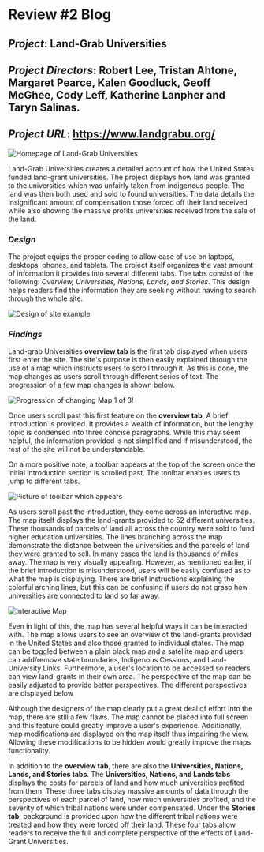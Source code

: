 # Review #2 Blog

## *Project*: Land-Grab Universities

## *Project Directors*: Robert Lee, Tristan Ahtone, Margaret Pearce, Kalen Goodluck, Geoff McGhee, Cody Leff, Katherine Lanpher and Taryn Salinas.

## *Project URL*: https://www.landgrabu.org/

![Homepage of Land-Grab Universities](https://brenanabread99.github.io/Brenanabread/images/screenshot2.png)

Land-Grab Universities creates a detailed account of how the United States funded land-grant universities. The project displays how land was granted to the universities which was unfairly taken from indigenous people. The land was then both used and sold to found universities. The data details the insignificant amount of compensation those forced off their land received while also showing the massive profits universities received from the sale of the land.

### *Design*

The project equips the proper coding to allow ease of use on laptops, desktops, phones, and tablets. The project itself organizes the vast amount of information it provides into several different tabs. The tabs consist of the following: *Overview, Universities, Nations, Lands, and Stories*. This design helps readers find the information they are seeking without having to search through the whole site.  


![Design of site example](https://brenanabread99.github.io/Brenanabread/images/design4.png)

### *Findings*

Land-grab Universities **overview tab** is the first tab displayed when users first enter the site. The site's purpose is then easily explained through the use of a map which instructs users to scroll through it. As this is done, the map changes as users scroll through different series of text. The progression of a few map changes is shown below.

![Progression of changing Map 1 of 3](https://brenanabread99.github.io/Brenanabread/images/mappic.png)!

Once users scroll past this first feature on the **overview tab**, A brief introduction is provided. It provides a wealth of information, but the lengthy topic is condensed into three concise paragraphs.  While this may seem helpful, the information provided is not simplified and if misunderstood, the rest of the site will not be understandable.

On a more positive note, a toolbar appears at the top of the screen once the initial introduction section is scrolled past. The toolbar enables users to jump to different tabs.

![Picture of toolbar which appears](https://brenanabread99.github.io/Brenanabread/images/toolbar.png)

As users scroll past the introduction, they come across an interactive map. The map itself displays the land-grants provided to 52 different universities. These thousands of parcels of land all across the country were sold to fund higher education universities. The lines branching across the map demonstrate the distance between the universities and the parcels of land they were granted to sell. In many cases the land is thousands of miles away. The map is very visually appealing. However, as mentioned earlier, if the brief introduction is misunderstood, users will be easily confused as to what the map is displaying. There are brief instructions explaining the colorful arching lines, but this can be confusing if users do not grasp how universities are connected to land so far away.

![Interactive Map](https://brenanabread99.github.io/Brenanabread/images/colormap.png)

Even in light of this, the map has several helpful ways it can be interacted with. The map allows users to see an overview of the land-grants provided in the United States and also those granted to individual states. The map can be toggled between a plain black map and a satellite map and users can add/remove state boundaries, Indigenous Cessions, and Land-University Links. Furthermore, a user's location to be accessed so readers can view land-grants in their own area. The perspective of the map can be easily adjusted to provide better perspectives. The different perspectives are displayed below

Although the designers of the map clearly put a great deal of effort into the map, there are still a few flaws. The map cannot be placed into full screen and this feature could greatly improve a user's experience. Additionally, map modifications are displayed on the map itself thus impairing the view. Allowing these modifications to be hidden would greatly improve the maps functionality.  

In addition to the **overview tab**, there are also the **Universities, Nations, Lands, and Stories tabs**. The **Universities, Nations, and Lands tabs** displays the costs for parcels of land and how much universities profited from them. These three tabs display massive amounts of data through the perspectives of each parcel of land, how much universities profited, and the severity of which tribal nations were under compensated. Under the **Stories tab**, background is provided upon how the different tribal nations were treated and how they were forced off their land. These four tabs allow readers to receive the full and complete perspective of the effects of Land-Grant Universities.
